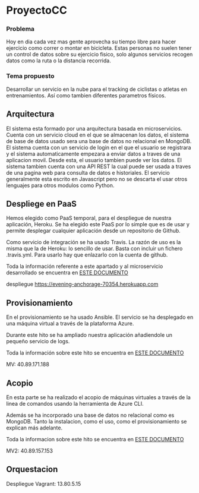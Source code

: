 # ProyectoCC

### Problema

Hoy en dia cada vez mas gente aprovecha su tiempo libre para hacer ejercicio como correr o montar en bicicleta. Estas personas no suelen tener un control de datos sobre su ejercicio fisico, solo algunos servicios recogen datos como la ruta o la distancia recorrida.

### Tema propuesto

Desarrollar un servicio en la nube para el tracking de ciclistas o atletas en entrenamientos. Así como tambien diferentes parametros físicos.

## Arquitectura

El sistema esta formado por una arquitectura basada en microservicios. Cuenta con un servicio cloud en el que se almacenan los datos, el sistema de base de datos usado sera una base de datos no relacional en MongoDB. El sistema cuenta con un servicio de login en el que el usuario se registrara y el sistema automaticamente empezara a enviar datos a traves de una aplicacion movil. Desde esta, el usuario tambien puede ver los datos. El sistema tambien cuenta con una API REST la cual puede ser usada a traves de una pagina web para consulta de datos e historiales. El servicio generalmente esta escrito en Javascript pero no se descarta el usar otros lenguajes para otros modulos como Python.

## Despliege en PaaS

Hemos elegido como PaaS temporal, para el despliegue de nuestra aplicación, Heroku. Se ha elegido este PaaS por lo simple que es de usar y permite desplegar cualquier aplicación desde un repositorio de Github.

Como servicio de integración se ha usado Travis. La razón de uso es la misma que la de Heroku: lo sencillo de usar. Basta con incluir un fichero .travis.yml. Para usarlo hay que enlazarlo con la cuenta de github.

Toda la información referente a este apartado y al microservicio desarrollado se encuentra en
[ESTE DOCUMENTO](./docs/Hito2.md)



despliegue https://evening-anchorage-70354.herokuapp.com


## Provisionamiento

En el provisionamiento se ha usado Ansible. El servicio se ha desplegado en una máquina virtual a través de la plataforma Azure.

Durante este hito se ha ampliado nuestra aplicación añadiendole un pequeño servicio de logs.

Toda la información sobre este hito se encuentra en
[ESTE DOCUMENTO](./docs/Hito3.md)

MV: 40.89.171.188



## Acopio

En esta parte se ha realizado el acopio de máquinas virtuales a través de la linea de comandos usando la herramienta de Azure CLI.

Además se ha incorporado una base de datos no relacional como es MongoDB. Tanto la instalacion, como el uso, como el provisionamiento se explican más adelante.

Toda la informacion sobre este hito se encuentra en
[ESTE DOCUMENTO](./docs/Hito4.md)


MV2: 40.89.157.153


## Orquestacion

Despliegue Vagrant: 13.80.5.15
